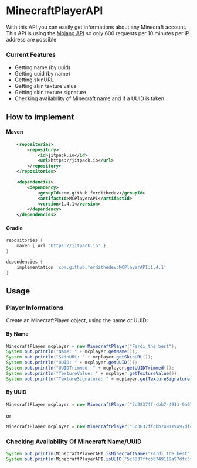# MinecraftPlayerAPI

With this API you can easily get informations about any Minecraft account.
This API is using the [Mojang API](https://wiki.vg/Mojang_API) so only 600 requests per 10 minutes per IP address are possible

### Current Features

- Getting name (by uuid)
- Getting uuid (by name)
- Getting skinURL
- Getting skin texture value
- Getting skin texture signature
- Checking availability of Minecraft name and if a UUID is taken

## How to implement

#### Maven

```xml
    <repositories>
        <repository>
            <id>jitpack.io</id>
            <url>https://jitpack.io</url>
        </repository>
    </repositories>

    <dependencies>
        <dependency>
            <groupId>com.github.ferdithedev</groupId>
            <artifactId>MCPlayerAPI</artifactId>
            <version>1.4.1</version>
        </dependency>
    </dependencies>
```

#### Gradle

```gradle
repositories {
    maven { url 'https://jitpack.io' }
}

dependencies {
    implementation 'com.github.ferdithedev:MCPlayerAPI:1.4.1'
}
```

## Usage

### Player Informations

Create an MinecraftPlayer object, using the name or UUID:

#### By Name

```java
MinecraftPlayer mcplayer = new MinecraftPlayer("Ferdi_the_best");
System.out.println("Name: " + mcplayer.getName());
System.out.println("SkinURL: " + mcplayer.getSkinURL());
System.out.println("UUID: " + mcplayer.getUUID());
System.out.println("UUIDTrimmed: " + mcplayer.getUUIDTrimmed());
System.out.println("TextureValue: " + mcplayer.getTextureValue());
System.out.println("TextureSignature: " + mcplayer.getTextureSignature());
```

#### By UUID

```java
MinecraftPlayer mcplayer = new MinecraftPlayer("5c3837ff-cbb7-4911-9a97-dfc3f6bbdb87");
```

or

```java
MinecraftPlayer mcplayer = new MinecraftPlayer("5c3837ffcbb749119a97dfc3f6bbdb87");
```

### Checking Availability Of Minecraft Name/UUID

```java
System.out.println(MinecraftPlayerAPI.isMinecraftName("Ferdi_the_best"));
System.out.println(MinecraftPlayerAPI.isUUID("5c3837ffcbb749119a97dfc3f6bbdb87"));
```
